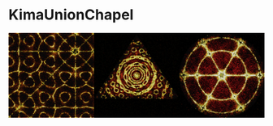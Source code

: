 KimaUnionChapel
===============

![Screnshot 18.01.2015](https://github.com/mrzl/KimaUnionChapel/blob/master/screenshots/main_january.png)
